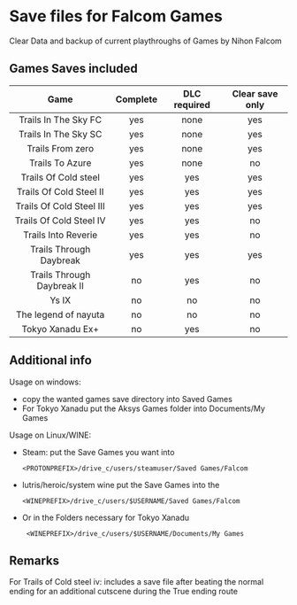 # Save files for Falcom Games

Clear Data and backup of current playthroughs of Games by Nihon Falcom


## Games Saves included

|Game 						| Complete	| DLC required	| Clear save only 	|
|:--: 						|   :---:   |     :--:		| 		:--:			|
|Trails In The Sky FC 		| yes 		| none 			| yes 				|
|Trails In The Sky SC 		| yes 		| none 			| yes  				|
|Trails From zero    		| yes 		| none 			| yes 				|
|Trails To Azure 			| yes 		| none 			| no 				|
|Trails Of Cold steel		| yes 		| yes			| yes 				|
|Trails Of Cold Steel II		| yes 		| yes 			| yes 				|
|Trails Of Cold Steel III	| yes 		| yes 			| yes 				|
|Trails Of Cold Steel IV 	| yes 		| yes 			| no  				|
|Trails Into Reverie  		| yes 		| yes 			| no  				|
|Trails Through Daybreak		| yes 		| yes 			| yes 				|
|Trails Through Daybreak II	| no			| yes			| no					|
|Ys IX 						| no 		| no 			| no 				|
|The legend of nayuta 		| no 		| no 			| no 				|
|Tokyo Xanadu Ex+ 			| no 		| yes			| no 				|

## Additional info

Usage on windows: 
 * copy the wanted games save directory into Saved Games
 * For Tokyo Xanadu put the Aksys Games folder into Documents/My Games

Usage on Linux/WINE:
  
  * Steam: put the Save Games you want into 
  
  		<PROTONPREFIX>/drive_c/users/steamuser/Saved Games/Falcom
  
  * lutris/heroic/system wine put the Save Games into the 
      
        <WINEPREFIX>/drive_c/users/$USERNAME/Saved Games/Falcom


 * Or in the Folders necessary for Tokyo Xanadu

    	<WINEPREFIX>/drive_c/users/$USERNAME/Documents/My Games


## Remarks

For Trails of Cold steel iv: includes a save file after beating the normal ending for an additional cutscene during the True ending route

